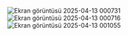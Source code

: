 ![Ekran görüntüsü 2025-04-13 000731](https://github.com/user-attachments/assets/e46a6685-4015-4486-8d7c-e59d2a7fb5be)
![Ekran görüntüsü 2025-04-13 000716](https://github.com/user-attachments/assets/706b5de5-f640-4909-82d3-5f4c95bd50e9)
![Ekran görüntüsü 2025-04-13 001055](https://github.com/user-attachments/assets/5bb0dad6-f812-425d-b95f-b45be88e1b75)
